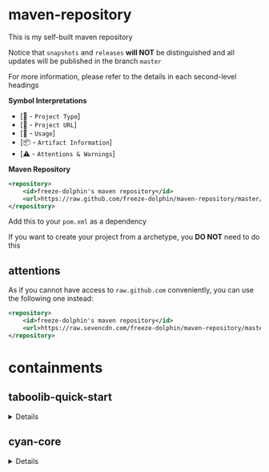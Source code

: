 # maven-repository
This is my self-built maven repository

Notice that `snapshots` and `releases` **will NOT** be distinguished and all updates will be published in the branch `master`

For more information, please refer to the details in each second-level headings

**Symbol Interpretations**

- [:scroll: - `Project Type`]
- [:page_facing_up: - `Project URL`]
- [:bookmark_tabs: - `Usage`]
- [:package: - `Artifact Information`]
- [:warning: - `Attentions & Warnings`]

**Maven Repository**

```xml
<repository>
	<id>freeze-dolphin's maven repository</id>
	<url>https://raw.github.com/freeze-dolphin/maven-repository/master/repository/</url>
</repository>
```
Add this to your `pom.xml` as a dependency

If you want to create your project from a archetype, you **DO NOT** need to do this

## attentions

As if you cannot have access to `raw.github.com` conveniently, you can use the following one instead: 

```xml
<repository>
	<id>freeze-dolphin's maven repository</id>
	<url>https://raw.sevencdn.com/freeze-dolphin/maven-repository/master/repository/</url>
</repository>
```

# containments
## taboolib-quick-start
<details>
    <summary> Details </summary>
[:scroll:] Maven Archetype  
[:page_facing_up:] [github.com/freeze-dolphin/taboolib-quickstart-archetype](https://github.com/freeze-dolphin/taboolib-quickstart-archetype "Project URL")  
[:bookmark_tabs:] Creating from this archetype: 

- You can easily use the "Add Archetype" feature provided by common java ides like Eclipse and IntelliJ to use this archetype
- If you want to generate a project from this archetype in console or terminal: 
  1. Run `mvn org.apache.maven.plugins:maven-archetype-plugin:2.4:generate -DarchetypeGroupId=io.freeze-dolphin.archetypes -DarchetypeArtifactId=taboolib-quickstart-archetype -DarchetypeVersion=1.1.0 -DarchetypeRepository=https://raw.github.com/freeze-dolphin/maven-repository/master/repository/`  
  (Make sure that `maven-archetype-plugin` **v2.x** is used while generating, v3.x **can not** specify the repository URL)
  2. Configure the properties for the project
  3. Start coding

[:warning:] If you have problems in getting access to `raw.github.com`, please change the `archetypeRepository` to `https://raw.sevencdn.com/freeze-dolphin/maven-repository/master/repository/`  which is mentioned above

</details>

## cyan-core

<details>
    <summary>Details</summary>

[:scroll:] Lib  
[:page_facing_up:] [github.com/freeze-dolphin/CyanCore](https://github.com/freeze-dolphin/CyanCore "Project URL")  
[:bookmark_tabs:] Adding as a dependency: 

```xml
<dependency>
	<groupId>io.freeze-dolphin</groupId>
	<artifactId>cyan-core</artifactId>
	<version><!-- VERSION HERE --></version>
	<scope>provided</scope>
</dependency>
```

</details>


